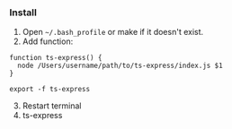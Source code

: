 ### Install
1. Open `~/.bash_profile` or make if it doesn't exist.
2. Add function:
```
function ts-express() {
  node /Users/username/path/to/ts-express/index.js $1
}

export -f ts-express
```
3. Restart terminal
4. ts-express <new-app-name>
